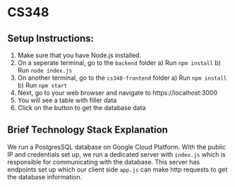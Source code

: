 # CS348

## Setup Instructions:

1. Make sure that you have Node.js installed.
2. On a seperate terminal, go to the `backend` folder
	a) Run `npm install`
	b) Run `node index.js`
3. On another terminal, go to the `cs348-frontend` folder
	a) Run `npm install`
	b) Run `npm start`
4. Next, go to your web browser and navigate to https://localhost:3000
5. You will see a table with filler data
6. Click on the button to get the database data


## Brief Technology Stack Explanation
We run a PostgresSQL database on Google Cloud Platform. With the public IP and credentials set up, we run a dedicated server with `index.js` which is responsible for communicating with the database. This server has endpoints set up which our client side `app.js` can make http requests to get the database information.
